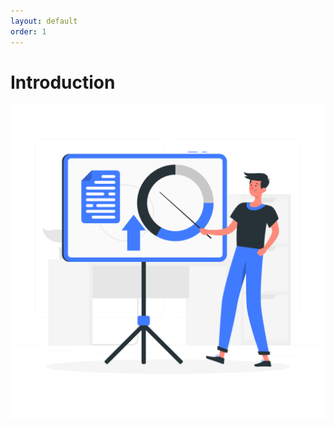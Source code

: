 ```yaml
---
layout: default
order: 1
---
```

<!--  -->

# Introduction

![introduction](../introduction/images/Introduction.png)